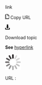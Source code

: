 # 

link

![Copy URL](media/link/Copy.png)
Copy URL

![Download](media/link/Download.png)

Download topic

**See** [hyperlink](https://worldready.cloudapp.net/Styleguide/Read?id=2700&topicid=33969)

![In progress](media/link/activity-large.gif)

URL :
